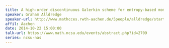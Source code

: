 ```yaml
---
title: A high-order discontinuous Galerkin scheme for entropy-based moment closures of linear kinetic equations
speaker: Graham Alldredge
speaker-url: http://www.mathcces.rwth-aachen.de/5people/alldredge/start
affil: Aachen
date: 2014-10-22 15:00:00
talk-url: https://www.math.ncsu.edu/events/abstract.php?id=2709
series: ncsu-nas
---
```

